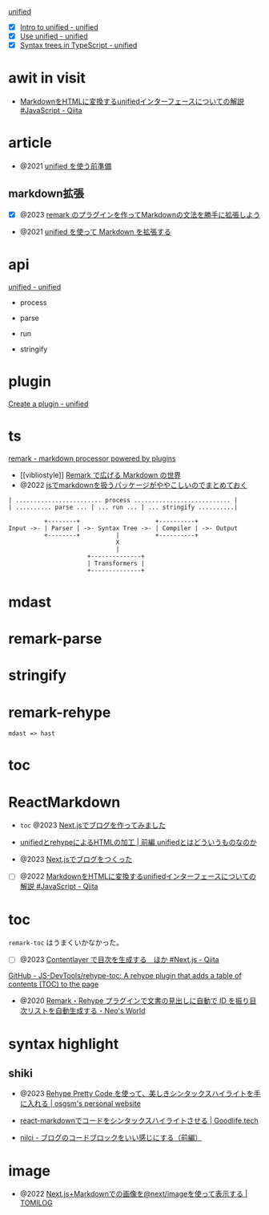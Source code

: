 [unified](https://unifiedjs.com/)

- [x] [Intro to unified - unified](https://unifiedjs.com/learn/guide/introduction-to-unified/)
- [x] [Use unified - unified](https://unifiedjs.com/learn/guide/using-unified/)
- [x] [Syntax trees in TypeScript - unified](https://unifiedjs.com/learn/guide/syntax-trees-typescript/)

# awit in visit

- [MarkdownをHTMLに変換するunifiedインターフェースについての解説 #JavaScript - Qiita](https://qiita.com/masato_makino/items/ef35e6687a71ded7b35a#)

# article

- @2021 [unified を使う前準備](https://zenn.dev/januswel/articles/e4f979b875298e372070)

## markdown拡張

- [x] @2023 [remark のプラグインを作ってMarkdownの文法を勝手に拡張しよう](https://zenn.dev/yosipy/articles/a7b6ab950bed49)
- @2021 [unified を使って Markdown を拡張する](https://zenn.dev/januswel/articles/745787422d425b01e0c1)

# api

[unified - unified](https://unifiedjs.com/explore/package/unified/)

- process

- parse
- run
- stringify

# plugin

[Create a plugin - unified](https://unifiedjs.com/learn/guide/create-a-plugin/#plugin)

# ts

[remark - markdown processor powered by plugins](https://remark.js.org/)

- [[vibliostyle]] [Remark で広げる Markdown の世界](https://vivliostyle.github.io/vivliostyle_doc/ja/vivliostyle-user-group-vol2/spring-raining/index.html)
- @2022 [jsでmarkdownを扱うパッケージがややこしいのでまとめておく](https://zenn.dev/rizzzse/scraps/34004c97ca61a3)

```text
| ........................ process ........................... |
| .......... parse ... | ... run ... | ... stringify ..........|

          +--------+                     +----------+
Input ->- | Parser | ->- Syntax Tree ->- | Compiler | ->- Output
          +--------+          |          +----------+
                              X
                              |
                      +--------------+
                      | Transformers |
                      +--------------+
```

# mdast

# remark-parse

# stringify

# remark-rehype

`mdast => hast`

# toc

# ReactMarkdown

- `toc` @2023 [Next.jsでブログを作ってみました](https://zenn.dev/redpanda/articles/ab0832ce800bf3#remark-toc%E3%82%92%E5%88%A9%E7%94%A8)

- [unifiedとrehypeによるHTMLの加工 | 前編 unifiedとはどういうものなのか](https://www.codegrid.net/articles/2022-rehype-1/)

- @2023 [Next.jsでブログをつくった](https://www.haxibami.net/blog/posts/blog-renewal)
- [ ] @2022 [MarkdownをHTMLに変換するunifiedインターフェースについての解説 #JavaScript - Qiita](https://qiita.com/masato_makino/items/ef35e6687a71ded7b35a#unified%E3%82%A4%E3%83%B3%E3%82%BF%E3%83%BC%E3%83%95%E3%82%A7%E3%82%A4%E3%82%B9%E3%81%A8%E3%81%AF)

# toc

`remark-toc` はうまくいかなかった。

- [ ] @2023 [Contentlayer で目次を生成する　ほか #Next.js - Qiita](https://qiita.com/kedama-t/items/091ea23b8ae7f73595da)

[GitHub - JS-DevTools/rehype-toc: A rehype plugin that adds a table of contents (TOC) to the page](https://github.com/JS-DevTools/rehype-toc)

- @2020 [Remark・Rehype プラグインで文書の見出しに自動で ID を振り目次リストを自動生成する - Neo's World](https://neos21.net/blog/2020/11/13-01.html)

# syntax highlight

## shiki

- @2023 [Rehype Pretty Code を使って、美しきシンタックスハイライトを手に入れる | osgsm's personal website](https://osgsm.io/posts/introducing-rehype-pretty-code)

- [react-markdownでコードをシンタックスハイライトさせる | Goodlife.tech](https://goodlife.tech/posts/react-markdown-code-highlight.html)

- [nilci - ブログのコードブロックをいい感じにする（前編）](https://tori29.jp/blog/20230903_react_code_block)

# image

- @2022 [Next.js+Markdownでの画像を@next/imageを使って表示する | TOMILOG](https://blog.ryou103.com/post/next-js-markdown-image/)
